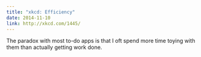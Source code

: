 ```yaml
---
title: "xkcd: Efficiency"
date: 2014-11-10
link: http://xkcd.com/1445/
---
```

 The paradox with most to-do apps is that I oft spend more time toying with them than actually getting work done.
